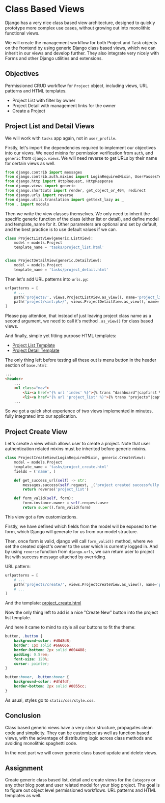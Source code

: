 # Class Based Views

Django has a very nice class based view architecture, designed to quickly prototype more complex use cases, without growing out into monolithic functional views.

We will create the management workflow for both Project and Task objects on the frontend by using generic Django class based views, which we can inherit in our views and develop further. They also integrate very nicely with Forms and other Django utilities and extensions.

## Objectives

Permissioned CRUD workflow for `Project` object, including views, URL patterns and HTML templates.

* Project List with filter by owner
* Project Detail with management links for the owner
* Create a Project

## Project List and Detail Views

We will work with `tasks` app again, not in `user_profile`.

Firstly, let's import the dependencies required to implement our objectives into our views. We need mixins for permission verification from `auth`, and `generic` from `django.views`. We will need reverse to get URLs by their name for certain views as well.

```Python
from django.contrib import messages
from django.contrib.auth.mixins import LoginRequiredMixin, UserPassesTestMixin
from django.http import HttpRequest, HttpResponse
from django.views import generic
from django.shortcuts import render, get_object_or_404, redirect
from django.urls import reverse
from django.utils.translation import gettext_lazy as _
from . import models
```

Then we write the view classes themselves. We only need to inherit the specific generic function of the class (either list or detail), and define model and template_name for it. Other parameters are optional and set by default, and the best practice is to use default values if we can.

```Python
class ProjectListView(generic.ListView):
    model = models.Project
    template_name = 'tasks/project_list.html'


class ProjectDetailView(generic.DetailView):
    model = models.Project
    template_name = 'tasks/project_detail.html'
```

Then let's add URL patterns into `urls.py`:

```Python
urlpatterns = [
    # ...
    path('projects/', views.ProjectListView.as_view(), name='project_list'),
    path('project/<int:pk>/', views.ProjectDetailView.as_view(), name='project_detail'),
]
```

Please pay attention, that instead of just leaving project class name as a second argument, we need to call it's method `.as_view()` for class based views.

And finally, simple yet fitting purpose HTML templates:
* [Project List Template](../tasker_04/tasks/templates/tasks/project_list.html)
* [Project Detail Template](../tasker_04/tasks/templates/tasks/project_detail.html)

The only thing left before testing all these out is menu button in the header section of `base.html`:

```HTML
...
<header>
    ...
    <ul class="nav">
        <li><a href="{% url 'index' %}">{% trans "dashboard"|capfirst %}</a></li>
        <li><a href="{% url 'project_list' %}">{% trans "projects"|capfirst %}</a></li>
    ...
```

So we got a quick shot experience of two views implemented in minutes, fully integrated into our application.

## Project Create View

Let's create a view which allows user to create a project. Note that user authentication related mixins must be inherited before generic mixins.

```Python
class ProjectCreateView(LoginRequiredMixin, generic.CreateView):
    model = models.Project
    template_name = 'tasks/project_create.html'
    fields = ('name', )

    def get_success_url(self) -> str:
        messages.success(self.request, _('project created successfully').capitalize())
        return reverse('project_list')

    def form_valid(self, form):
        form.instance.owner = self.request.user
        return super().form_valid(form)
```

This view got a few customizations.

Firstly, we have defined which fields from the model will be exposed to the form, which Django will generate for us from our model structure.

Then, once form is valid, django will call `form_valid()` method, where we set the created object's owner to the user which is currently logged in. And by using `reverse` function from `django.urls`, we can return user to project list with success message attached by overriding.

URL pattern:

```Python
urlpatterns = [
    # ...
    path('projects/create/', views.ProjectCreateView.as_view(), name='project_create'),
    # ...
]
```

And the template: [project_create.html](../tasker_04/tasks/templates/tasks/project_create.html)

Now the only thing left to add is a nice "Create New" button into the project list template.

And here it came to mind to style all our buttons to fit the theme:

```CSS
button, .button {
    background-color: #d8d8d8;
    border: 1px solid #666666;
    border-bottom: 2px solid #004488;
    padding: 0.5rem;
    font-size: 120%;
    cursor: pointer;
}

button:hover, .button:hover {
    background-color: #dfdfdf;
    border-bottom: 2px solid #0055cc;
}
```

As usual, styles go to `static/css/style.css`.

## Conclusion

Class based generic views have a very clear structure, propagates clean code and simplicity. They can be customized as well as function based views, with the advantage of distributing logic across class methods and avoiding monolithic spaghetti code.

In the next part we will cover generic class based update and delete views.

## Assignment

Create generic class based list, detail and create views for the `Category` or any other blog post and user related model for your blog project. The goal is to figure out object level permissioned workflows. URL patterns and HTML templates as well.

